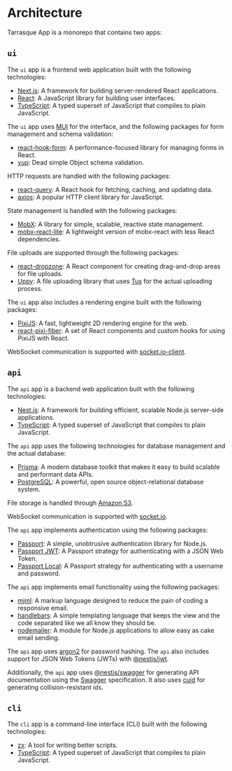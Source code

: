 # Architecture

Tarrasque App is a monorepo that contains two apps:

## `ui`

The `ui` app is a frontend web application built with the following technologies:

- [Next.js](https://nextjs.org/): A framework for building server-rendered React applications.
- [React](https://reactjs.org/): A JavaScript library for building user interfaces.
- [TypeScript](https://www.typescriptlang.org/): A typed superset of JavaScript that compiles to plain JavaScript.

The `ui` app uses [MUI](https://mui.com/) for the interface, and the following packages for form management and schema validation:

- [react-hook-form](https://react-hook-form.com/): A performance-focused library for managing forms in React.
- [yup](https://www.npmjs.com/package/yup): Dead simple Object schema validation.

HTTP requests are handled with the following packages:

- [react-query](https://tanstack.com/query/v4): A React hook for fetching, caching, and updating data.
- [axios](https://axios-http.com/): A popular HTTP client library for JavaScript.

State management is handled with the following packages:

- [MobX](https://mobx.js.org/): A library for simple, scalable, reactive state management.
- [mobx-react-lite](https://www.npmjs.com/package/mobx-react-lite): A lightweight version of mobx-react with less React dependencies.

File uploads are supported through the following packages:

- [react-dropzone](https://react-dropzone.js.org/): A React component for creating drag-and-drop areas for file uploads.
- [Uppy](https://uppy.io/): A file uploading library that uses [Tus](https://tus.io/) for the actual uploading process.

The `ui` app also includes a rendering engine built with the following packages:

- [PixiJS](https://pixijs.com/): A fast, lightweight 2D rendering engine for the web.
- [react-pixi-fiber](https://www.npmjs.com/package/react-pixi-fiber): A set of React components and custom hooks for using PixiJS with React.

WebSocket communication is supported with [socket.io-client](https://socket.io/docs/v4/client-api/).

## `api`

The `api` app is a backend web application built with the following technologies:

- [Nest.js](https://nestjs.com/): A framework for building efficient, scalable Node.js server-side applications.
- [TypeScript](https://www.typescriptlang.org/): A typed superset of JavaScript that compiles to plain JavaScript.

The `api` app uses the following technologies for database management and the actual database:

- [Prisma](https://www.prisma.io/): A modern database toolkit that makes it easy to build scalable and performant data APIs.
- [PostgreSQL](https://www.postgresql.org/): A powerful, open source object-relational database system.

File storage is handled through [Amazon S3](https://www.npmjs.com/package/@aws-sdk/client-s3).

WebSocket communication is supported with [socket.io](https://socket.io/).

The `api` app implements authentication using the following packages:

- [Passport](http://www.passportjs.org/): A simple, unobtrusive authentication library for Node.js.
- [Passport JWT](https://www.npmjs.com/package/passport-jwt): A Passport strategy for authenticating with a JSON Web Token.
- [Passport Local](https://www.npmjs.com/package/passport-local): A Passport strategy for authenticating with a username and password.

The `api` app implements email functionality using the following packages:

- [mjml](https://mjml.io/): A markup language designed to reduce the pain of coding a responsive email.
- [handlebars](https://handlebarsjs.com/): A simple templating language that keeps the view and the code separated like we all know they should be.
- [nodemailer](https://nodemailer.com/): A module for Node.js applications to allow easy as cake email sending.

The `api` app uses [argon2](https://www.npmjs.com/package/argon2) for password hashing. The `api` also includes support for JSON Web Tokens (JWTs) with [@nestjs/jwt](https://www.npmjs.com/package/@nestjs/jwt).

Additionally, the `api` app uses [@nestjs/swagger](https://www.npmjs.com/package/@nestjs/swagger) for generating API documentation using the [Swagger](https://swagger.io/) specification. It also uses [cuid](https://www.npmjs.com/package/cuid) for generating collision-resistant ids.

## `cli`

The `cli` app is a command-line interface (CLI) built with the following technologies:

- [zx](https://www.npmjs.com/package/zx): A tool for writing better scripts.
- [TypeScript](https://www.typescriptlang.org/): A typed superset of JavaScript that compiles to plain JavaScript.
